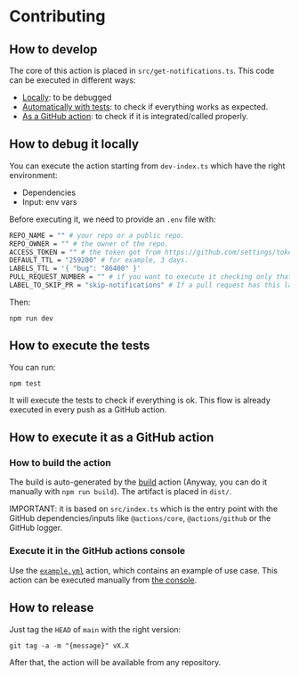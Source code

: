 # Contributing

## How to develop

The core of this action is placed in `src/get-notifications.ts`.
This code can be executed in different ways:
- [Locally](#how-to-debug-it-locally): to be debugged
- [Automatically with tests](#how-to-execute-the-tests): to check if everything works as expected.
- [As a GitHub action](#how-to-execute-it-as-a-github-action): to check if it is integrated/called properly.

## How to debug it locally
You can execute the action starting from `dev-index.ts` which have the right environment:
- Dependencies
- Input: env vars

Before executing it, we need to provide an `.env` file with:
```bash
REPO_NAME = "" # your repo or a public repo.
REPO_OWNER = "" # the owner of the repo.
ACCESS_TOKEN = "" # the token got from https://github.com/settings/tokens?type=beta. It must have read permissions for repositories.
DEFAULT_TTL = "259200" # for example, 3 days.
LABELS_TTL = '{ "bug": "86400" }'
PULL_REQUEST_NUMBER = "" # if you want to execute it checking only that pull request or all of them.
LABEL_TO_SKIP_PR = "skip-notifications" # If a pull request has this label, the reviewers will not be notified.
```

Then:

```shell
npm run dev
```

## How to execute the tests
You can run:
```shell
npm test
```
It will execute the tests to check if everything is ok.
This flow is already executed in every push as a GitHub action.

## How to execute it as a GitHub action
### How to build the action
The build is auto-generated by the [build](./.github/workflows/build.yaml) action (Anyway, you can do it manually with `npm run build`).
The artifact is placed in `dist/`.

IMPORTANT: it is based on `src/index.ts` which is the entry point with the GitHub dependencies/inputs like `@actions/core`, `@actions/github` or the GitHub logger.

### Execute it in the GitHub actions console
Use the [`example.yml`](./.github/workflows/example.yaml) action, which contains an example of use case. This action can be executed manually from [the console](https://github.com/amegias/pr-notifications/actions/workflows/private-example.yml).

## How to release
Just tag the `HEAD` of `main` with the right version:
```shell
git tag -a -m "{message}" vX.X
```
After that, the action will be available from any repository.

